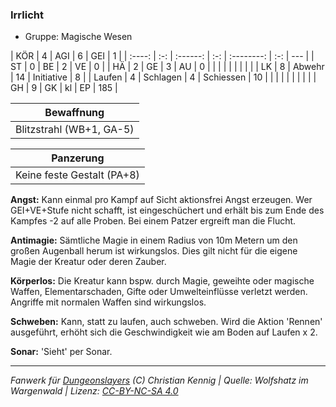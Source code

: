 ### Irrlicht

- Gruppe: Magische Wesen

|  KÖR   |  4  |   AGI    |  6  |    GEI     |  1  |
| :----: | :-: | :------: | :-: | :--------: | :-: | --- |
|   ST   |  0  |    BE    |  2  |     VE     |  0  |
|   HÄ   |  2  |    GE    |  3  |     AU     |  0  |
|        |     |          |     |            |     |     |
|   LK   |  8  |  Abwehr  | 14  | Initiative |  8  |
| Laufen |  4  | Schlagen |  4  | Schiessen  | 10  |
|        |     |          |     |            |     |     |
|   GH   |  9  |    GK    | kl  |     EP     | 185 |

|        Bewaffnung        |
| :----------------------: |
| Blitzstrahl (WB+1, GA-5) |

|         Panzerung          |
| :------------------------: |
| Keine feste Gestalt (PA+8) |

**Angst:** Kann einmal pro Kampf auf Sicht aktionsfrei Angst erzeugen. Wer GEI+VE+Stufe nicht schafft, ist eingeschüchert und erhält bis zum Ende des Kampfes -2 auf alle Proben. Bei einem Patzer ergreift man die Flucht.

**Antimagie:** Sämtliche Magie in einem Radius von 10m Metern um den großen Augenball herum ist wirkungslos. Dies gilt nicht für die eigene Magie der Kreatur oder deren Zauber.

**Körperlos:** Die Kreatur kann bspw. durch Magie, geweihte oder magische Waffen, Elementarschaden, Gifte oder Umwelteinflüsse verletzt werden. Angriffe mit normalen Waffen sind wirkungslos.

**Schweben:** Kann, statt zu laufen, auch schweben. Wird die Aktion 'Rennen' ausgeführt, erhöht sich die Geschwindigkeit wie am Boden auf Laufen x 2.

**Sonar:** 'Sieht' per Sonar.

---

_Fanwerk für [Dungeonslayers](https://www.dungeonslayers.net/) (C) Christian Kennig | Quelle: Wolfshatz im Wargenwald | Lizenz: [CC-BY-NC-SA 4.0](https://creativecommons.org/licenses/by-nc-sa/4.0/deed.de)_
